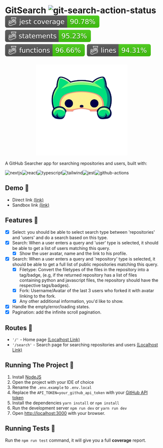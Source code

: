 
# GitSearch ![git-search-action-status](https://github.com/BelalAtallah/git-search/actions/workflows/actions.yml/badge.svg)  ![Jest coverage](./badges/coverage-jest%20coverage.svg) ![Jest coverage](./badges/coverage-statements.svg)  ![Jest coverage](./badges/coverage-functions.svg) ![Jest coverage](./badges/coverage-lines.svg)

<p align="center">
  <img src="./public/github-avatar.png" width="300px" height="300px" alt="Git-Search">
</p>
A GitHub Searcher app for searching repositories and users, built with:


![nextjs](https://img.shields.io/badge/next%20js-000000?style=for-the-badge&logo=nextdotjs&logoColor=white
)![react](https://img.shields.io/badge/React-20232A?style=for-the-badge&logo=react&logoColor=61DAFB)![typescript](https://img.shields.io/badge/TypeScript-007ACC?style=for-the-badge&logo=typescript&logoColor=white
)![tailwind](https://img.shields.io/badge/Tailwind_CSS-38B2AC?style=for-the-badge&logo=tailwind-css&logoColor=white
)![jest](https://img.shields.io/badge/Jest-323330?style=for-the-badge&logo=Jest&logoColor=white
)![github-actions](https://img.shields.io/badge/Github%20Actions-282a2e?style=for-the-badge&logo=githubactions&logoColor=367cfe
)

## Demo 🔻
- Direct link [(link)](https://git-search-orcin.vercel.app/)
- Sandbox link [(link)](https://codesandbox.io/p/github/BelalAtallah/git-search/main?file=%2F.codesandbox%2Ftasks.json&workspaceId=fa509c70-06f2-42db-8869-0e0bf5b8b76b)

## Features 🔻
- [x] Select: you should be able to select search type between 'repositories' and 'users' and do a search based on this type.
- [x]  Search: When a user enters a query and 'user' type is selected, it should be able to get a list of users matching this query.
    - [x]  Show the user avatar, name and the link to his profile.
- [x]  Search: When a user enters a query and 'repository' type is selected, it should be able to get a full list of public repositories matching this query.
    - [x]  Filetype: Convert the filetypes of the files in the repository into a tag/badge, (e.g, if the returned repository has a list of files containing python and javascript files, the repository should have the respective tags/badges).
    - [x]  Fork: Username/Avatar of the last 3 users who forked it with avatar linking to the fork.
    - [x]  Any other additional information, you'd like to show.
-  [x] Handle the empty/error/loading states.
-  [x] Pagination: add the infinite scroll pagination.

## Routes 🔻
- `'/'` - Home page [(Localhost Link)](http://localhost:3000/)
- `'/search'` - Search page for searching repositories and users [(Localhost Link)](http://localhost:3000/search)

## Running The Project 🔻
1. Install [NodeJS](https://nodejs.org/en)
2. Open the project with your IDE of choice
3. Rename the `.env.example` to `.env.local`
4. Replace the `API_TOKEN=your_github_api_token` with your [GitHub API token]('https://github.com/settings/tokens')
5. Install the dependencies `yarn install` or `npm install`
6. Run the development server `npm run dev` or `yarn run dev`
7. Open [http://localhost:3000](http://localhost:3000) with your browser.

## Running Tests 🔻
Run the `npm run test` command, it will give you a full **coverage** report.


